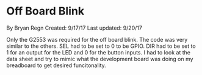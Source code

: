# Off Board Blink
By Bryan Regn
Created: 9/17/17
Last updated: 9/20/17

Only the G2553 was required for the off board blink. The code was very similar to the others. 
SEL had to be set to 0 to be GPIO. DIR had to be set to 1 for an output for the LED and 0 for the button inputs. 
I had to look at the data sheet and try to mimic what the development board was doing on my breadboard to get desired funcitonality. 

